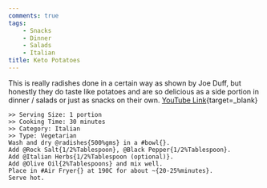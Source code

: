 ```yaml
---
comments: true
tags:
    - Snacks
    - Dinner
    - Salads
    - Italian
title: Keto Potatoes
---
```


This is really radishes done in a certain way as shown by Joe Duff, but honestly they do taste like potatoes and are so delicious as a side portion in dinner / salads or just as snacks on their own. [YouTube Link](https://kutt.it/keto_potato){target=_blank}

```cooklang
>> Serving Size: 1 portion
>> Cooking Time: 30 minutes
>> Category: Italian
>> Type: Vegetarian
Wash and dry @radishes{500%gms} in a #bowl{}.
Add @Rock Salt{1/2%Tablespoon}, @Black Pepper{1/2%Tablespoon}.
Add @Italian Herbs{1/2%Tablespoon (optional)}.
Add @Olive Oil{2%Tablespoons} and mix well.
Place in #Air Fryer{} at 190C for about ~{20-25%minutes}.
Serve hot.
```
